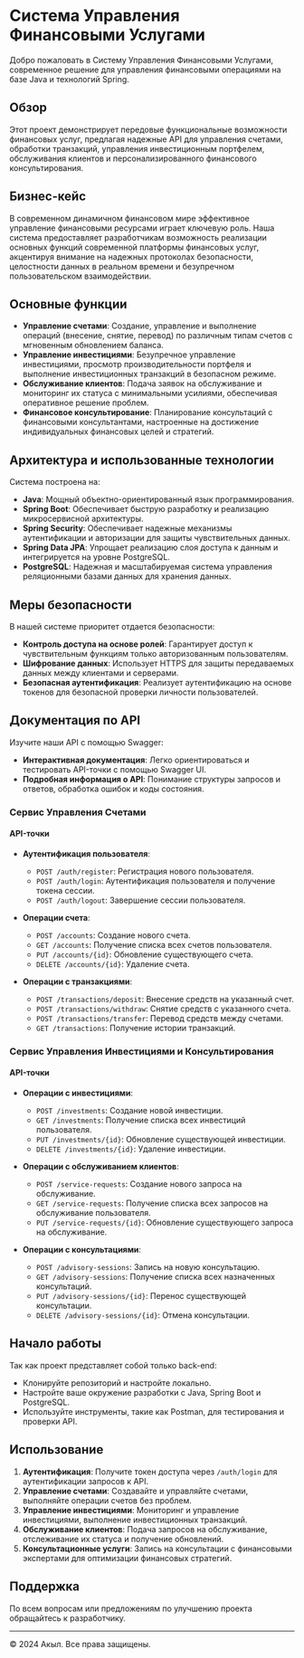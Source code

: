 # Система Управления Финансовыми Услугами

Добро пожаловать в Систему Управления Финансовыми Услугами, современное решение для управления финансовыми операциями на базе Java и технологий Spring.

## Обзор

Этот проект демонстрирует передовые функциональные возможности финансовых услуг, предлагая надежные API для управления счетами, обработки транзакций, управления инвестиционным портфелем, обслуживания клиентов и персонализированного финансового консультирования.

## Бизнес-кейс

В современном динамичном финансовом мире эффективное управление финансовыми ресурсами играет ключевую роль. Наша система предоставляет разработчикам возможность реализации основных функций современной платформы финансовых услуг, акцентируя внимание на надежных протоколах безопасности, целостности данных в реальном времени и безупречном пользовательском взаимодействии.

## Основные функции

- **Управление счетами**: Создание, управление и выполнение операций (внесение, снятие, перевод) по различным типам счетов с мгновенным обновлением баланса.
- **Управление инвестициями**: Безупречное управление инвестициями, просмотр производительности портфеля и выполнение инвестиционных транзакций в безопасном режиме.
- **Обслуживание клиентов**: Подача заявок на обслуживание и мониторинг их статуса с минимальными усилиями, обеспечивая оперативное решение проблем.
- **Финансовое консультирование**: Планирование консультаций с финансовыми консультантами, настроенные на достижение индивидуальных финансовых целей и стратегий.

## Архитектура и использованные технологии

Система построена на:
- **Java**: Мощный объектно-ориентированный язык программирования.
- **Spring Boot**: Обеспечивает быструю разработку и реализацию микросервисной архитектуры.
- **Spring Security**: Обеспечивает надежные механизмы аутентификации и авторизации для защиты чувствительных данных.
- **Spring Data JPA**: Упрощает реализацию слоя доступа к данным и интегрируется на уровне PostgreSQL.
- **PostgreSQL**: Надежная и масштабируемая система управления реляционными базами данных для хранения данных.

## Меры безопасности

В нашей системе приоритет отдается безопасности:
- **Контроль доступа на основе ролей**: Гарантирует доступ к чувствительным функциям только авторизованным пользователям.
- **Шифрование данных**: Использует HTTPS для защиты передаваемых данных между клиентами и серверами.
- **Безопасная аутентификация**: Реализует аутентификацию на основе токенов для безопасной проверки личности пользователей.

## Документация по API

Изучите наши API с помощью Swagger:
- **Интерактивная документация**: Легко ориентироваться и тестировать API-точки с помощью Swagger UI.
- **Подробная информация о API**: Понимание структуры запросов и ответов, обработка ошибок и коды состояния.

### Сервис Управления Счетами

#### API-точки

- **Аутентификация пользователя**:
  - `POST /auth/register`: Регистрация нового пользователя.
  - `POST /auth/login`: Аутентификация пользователя и получение токена сессии.
  - `POST /auth/logout`: Завершение сессии пользователя.

- **Операции счета**:
  - `POST /accounts`: Создание нового счета.
  - `GET /accounts`: Получение списка всех счетов пользователя.
  - `PUT /accounts/{id}`: Обновление существующего счета.
  - `DELETE /accounts/{id}`: Удаление счета.

- **Операции с транзакциями**:
  - `POST /transactions/deposit`: Внесение средств на указанный счет.
  - `POST /transactions/withdraw`: Снятие средств с указанного счета.
  - `POST /transactions/transfer`: Перевод средств между счетами.
  - `GET /transactions`: Получение истории транзакций.

### Сервис Управления Инвестициями и Консультирования

#### API-точки

- **Операции с инвестициями**:
  - `POST /investments`: Создание новой инвестиции.
  - `GET /investments`: Получение списка всех инвестиций пользователя.
  - `PUT /investments/{id}`: Обновление существующей инвестиции.
  - `DELETE /investments/{id}`: Удаление инвестиции.

- **Операции с обслуживанием клиентов**:
  - `POST /service-requests`: Создание нового запроса на обслуживание.
  - `GET /service-requests`: Получение списка всех запросов на обслуживание пользователя.
  - `PUT /service-requests/{id}`: Обновление существующего запроса на обслуживание.

- **Операции с консультациями**:
  - `POST /advisory-sessions`: Запись на новую консультацию.
  - `GET /advisory-sessions`: Получение списка всех назначенных консультаций.
  - `PUT /advisory-sessions/{id}`: Перенос существующей консультации.
  - `DELETE /advisory-sessions/{id}`: Отмена консультации.

## Начало работы

Так как проект представляет собой только back-end:
- Клонируйте репозиторий и настройте локально.
- Настройте ваше окружение разработки с Java, Spring Boot и PostgreSQL.
- Используйте инструменты, такие как Postman, для тестирования и проверки API.

## Использование

1. **Аутентификация**: Получите токен доступа через `/auth/login` для аутентификации запросов к API.
2. **Управление счетами**: Создавайте и управляйте счетами, выполняйте операции счетов без проблем.
3. **Управление инвестициями**: Мониторинг и управление инвестициями, выполнение инвестиционных транзакций.
4. **Обслуживание клиентов**: Подача запросов на обслуживание, отслеживание их статуса и получение обновлений.
5. **Консультационные услуги**: Запись на консультации с финансовыми экспертами для оптимизации финансовых стратегий.

## Поддержка

По всем вопросам или предложениям по улучшению проекта обращайтесь к разработчику.

---

© 2024 Акыл. Все права защищены.
